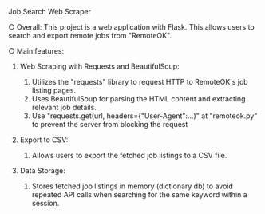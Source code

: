 Job Search Web Scraper

○ Overall: This project is a web application with Flask. This allows users to search and export remote jobs from "RemoteOK".

○ Main features:

1. Web Scraping with Requests and BeautifulSoup:
    1) Utilizes the "requests" library to request HTTP to RemoteOK's job listing pages.
    2) Uses BeautifulSoup for parsing the HTML content and extracting relevant job details.
    3) Use "requests.get(url, headers={"User-Agent":...)" at "remoteok.py" to prevent the server from blocking the request

2. Export to CSV:

    1) Allows users to export the fetched job listings to a CSV file.

3. Data Storage:

    1) Stores fetched job listings in memory (dictionary db) to avoid repeated API calls when searching for the same keyword within a session.